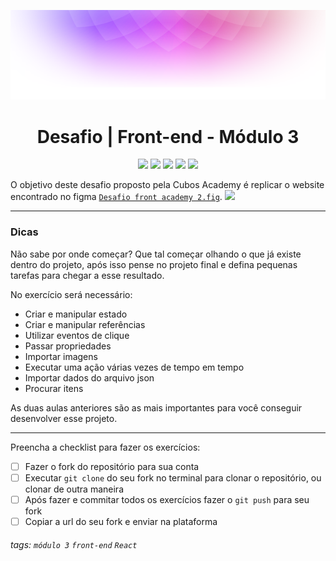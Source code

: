 <p align="center">
    <img src="./src/assets/readme-header.png">
</p>

<h1 align="center">Desafio | Front-end - Módulo 3</h1>

<p align="center">
<img src="https://img.shields.io/badge/react-framework-blue?logo=react"/>
<img src="https://img.shields.io/badge/vercel-deploy-blue?logo=vercel"/>
<img src="https://img.shields.io/github/last-commit/thayanamr/projeto_cubosplayer">
<img src="https://img.shields.io/badge/status-conclu%C3%ADdo-deploy"/>
<img src="https://img.shields.io/badge/created_by-Thayana_Machado-%23c999af" >

</p>



O objetivo deste desafio proposto pela Cubos Academy é replicar o website encontrado no figma [`Desafio front academy 2.fig`](https://www.figma.com/file/79R31SMg3mwnd9AWRa3nIF/Desafio-front-academy-md02?node-id=0%3A1&t=LPHOqT9G1QSvmHjY-1).
![](https://i.imgur.com/kU1nrcS.png)

---
### Dicas
Não sabe por onde começar? Que tal começar olhando o que já existe dentro do projeto, após isso pense no projeto final e defina pequenas tarefas para chegar a esse resultado.

No exercício será necessário:

- Criar e manipular estado
- Criar e manipular referências
- Utilizar eventos de clique
- Passar propriedades
- Importar imagens
- Executar uma ação várias vezes de tempo em tempo
- Importar dados do arquivo json
- Procurar itens


As duas aulas anteriores são as mais importantes para você conseguir desenvolver esse projeto.


---

Preencha a checklist para fazer os exercícios:

-   [ ] Fazer o fork do repositório para sua conta
-   [ ] Executar `git clone` do seu fork no terminal para clonar o repositório, ou clonar de outra maneira
-   [ ] Após fazer e commitar todos os exercícios fazer o `git push` para seu fork
-   [ ] Copiar a url do seu fork e enviar na plataforma

###### tags: `módulo 3` `front-end` `React`

